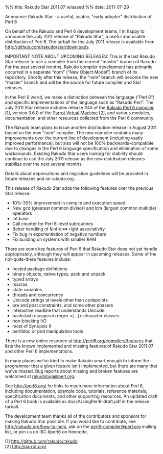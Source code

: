 %% title: Rakudo Star 2011.07 released
%% date: 2011-07-29

Announce: Rakudo Star - a useful, usable, "early adopter" distribution of Perl 6

On behalf of the Rakudo and Perl 6 development teams, I'm happy to announce the July 2011 release of "Rakudo Star", a useful and usable distribution of Perl 6.  The tarball for the July 2011 release is available from <a href="http://github.com/rakudo/star/downloads">http://github.com/rakudo/star/downloads</a>.

IMPORTANT NOTE ABOUT UPCOMING RELEASES: This is the last Rakudo Star release to use a compiler from the current "master" branch of Rakudo. For the past several months, Rakudo compiler development has primarily occurred in a separate "nom" ("New Object Model") branch of its repository.  Shortly after this release, the "nom" branch will become the new "master" branch and will be the source for future compiler and Star releases.

In the Perl 6 world, we make a distinction between the language ("Perl 6") and specific implementations of the language such as "Rakudo Perl".  The July 2011 Star release includes release #43 of the <a href="http://github.com/rakudo/rakudo">Rakudo Perl 6 compiler</a> [1], version 3.6.0 of the <a href="http://parrot.org/">Parrot Virtual Machine</a> [2], and various modules, documentation, and other resources collected from the Perl 6 community.

The Rakudo team plans to issue another distribution release in August 2011 based on the new "nom" compiler.  The new compiler contains many improvements over the current line of development (including vastly improved performance), but also will not be 100% backwards-compatible due to changes in the Perl 6 language specification and elimination of some workarounds. Existing Rakudo Star users looking for stability should continue to use the July 2011 release as the new distribution releases stabilize over the next several months.

Details about deprecations and migration guidelines will be provided in future releases and on rakudo.org .

This release of Rakudo Star adds the following features over the previous Star release:
  * 10%-30% improvement in compile and execution speed
  * New gcd (greatest common divisor) and lcm (largest common multiple) operators
  * Int.base
  * Call counter for Perl 6-level subroutines
  * Better handling of &infix:<=> right associativity
  * Fix bug in exponentiation of negative numbers
  * Fix building on systems with smaller RAM

There are some key features of Perl 6 that Rakudo Star does not yet handle appropriately, although they will appear in upcoming releases.  Some of the not-quite-there features include:
  * nested package definitions
  * binary objects, native types, pack and unpack
  * typed arrays
  * macros
  * state variables
  * threads and concurrency
  * Unicode strings at levels other than codepoints
  * pre and post constraints, and some other phasers
  * interactive readline that understands Unicode
  * backslash escapes in regex <[...]> character classes
  * non-blocking I/O
  * most of Synopsis 9
  * perl6doc or pod manipulation tools

There is a new online resource at <a href="http://perl6.org/compilers/features">http://perl6.org/compilers/features</a> that lists the known implemented and missing features of Rakudo Star 2011.07 and other Perl 6 implementations.

In many places we've tried to make Rakudo smart enough to inform the programmer that a given feature isn't implemented, but there are many that we've missed.  Bug reports about missing and broken features are welcomed at <rakudobug@perl.org>.

See <a href="http://perl6.org/ ">http://perl6.org/ </a>for links to much more information about Perl 6, including documentation, example code, tutorials, reference materials, specification documents, and other supporting resources. An updated draft of a Perl 6 book is available as docs/UsingPerl6-draft.pdf in the release tarball.

The development team thanks all of the contributors and sponsors for making Rakudo Star possible.  If you would like to contribute, see <a href="http://rakudo.org/how-to-help">http://rakudo.org/how-to-help</a>, ask on the perl6-compiler@perl.org mailing list, or join us on IRC #perl6 on freenode.

[1] <a href="http://github.com/rakudo/rakudo">http://github.com/rakudo/rakudo</a><br />
[2] <a href="http://parrot.org/">http://parrot.org/</a>

